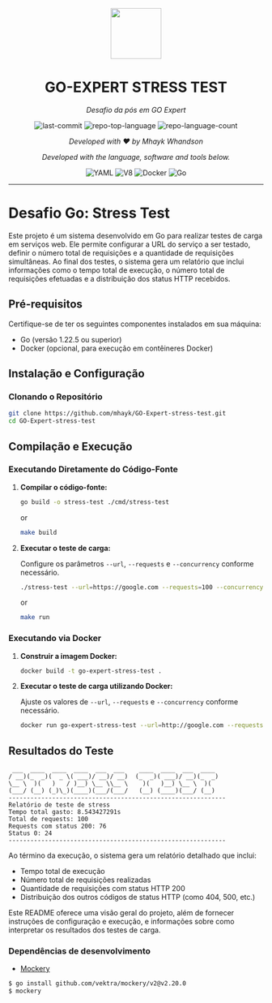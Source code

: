 <p align="center">
  <img src="https://cdn-icons-png.flaticon.com/512/11150/11150628.png " width="100" />
</p>
<p align="center">
    <h1 align="center">GO-EXPERT STRESS TEST</h1>
</p>
<p align="center">
    <em>Desafio da pós em GO Expert</em>
</p>
<p align="center">
	<img src="https://img.shields.io/github/last-commit/mhayk/GO-Expert-rate-limiter?style=flat&logo=git&logoColor=white&color=0080ff" alt="last-commit">
	<img src="https://img.shields.io/github/languages/top/mhayk/GO-Expert-rate-limiter?style=flat&color=0080ff" alt="repo-top-language">
	<img src="https://img.shields.io/github/languages/count/mhayk/GO-Expert-rate-limiter?style=flat&color=0080ff" alt="repo-language-count">
<p>
<p align="center">
    <em>Developed with ❤️ by Mhayk Whandson</em>
</p>
<p align="center">
		<em>Developed with the language, software and tools below.</em>
</p>
<p align="center">
	<img src="https://img.shields.io/badge/YAML-CB171E.svg?style=flat&logo=YAML&logoColor=white" alt="YAML">
	<img src="https://img.shields.io/badge/V8-4B8BF5.svg?style=flat&logo=V8&logoColor=white" alt="V8">
	<img src="https://img.shields.io/badge/Docker-2496ED.svg?style=flat&logo=Docker&logoColor=white" alt="Docker">
	<img src="https://img.shields.io/badge/Go-00ADD8.svg?style=flat&logo=Go&logoColor=white" alt="Go">
</p>
<hr>

# Desafio Go: Stress Test

Este projeto é um sistema desenvolvido em Go para realizar testes de carga em serviços web. Ele permite configurar a URL do serviço a ser testado, definir o número total de requisições e a quantidade de requisições simultâneas. Ao final dos testes, o sistema gera um relatório que inclui informações como o tempo total de execução, o número total de requisições efetuadas e a distribuição dos status HTTP recebidos.

## Pré-requisitos

Certifique-se de ter os seguintes componentes instalados em sua máquina:

- Go (versão 1.22.5 ou superior)
- Docker (opcional, para execução em contêineres Docker)

## Instalação e Configuração

### Clonando o Repositório

```bash
git clone https://github.com/mhayk/GO-Expert-stress-test.git
cd GO-Expert-stress-test
```

## Compilação e Execução

### Executando Diretamente do Código-Fonte

1. **Compilar o código-fonte:**

   ```bash
   go build -o stress-test ./cmd/stress-test
   ```

   or

   ```bash
   make build
   ```

2. **Executar o teste de carga:**

   Configure os parâmetros `--url`, `--requests` e `--concurrency` conforme necessário.

   ```bash
   ./stress-test --url=https://google.com --requests=100 --concurrency=10
   ```

   or

   ```bash
   make run
   ```

### Executando via Docker

1. **Construir a imagem Docker:**

   ```bash
   docker build -t go-expert-stress-test .
   ```

2. **Executar o teste de carga utilizando Docker:**

   Ajuste os valores de `--url`, `--requests` e `--concurrency` conforme necessário.

   ```bash
   docker run go-expert-stress-test --url=http://google.com --requests=100 --concurrency=10
   ```

## Resultados do Teste

```
 ___  ____  ____  ____  ___  ___    ____  ____  ___  ____
/ __)(_  _)(  _ \( ___)/ __)/ __)  (_  _)( ___)/ __)(_  _)
\__ \  )(   )   / )__) \__ \\__ \    )(   )__) \__ \  )(
(___/ (__) (_)\_)(____)(___/(___/   (__) (____)(___/ (__)
------------------------------------------------------------
Relatório de teste de stress
Tempo total gasto: 8.543427291s
Total de requests: 100
Requests com status 200: 76
Status 0: 24
------------------------------------------------------------
```

Ao término da execução, o sistema gera um relatório detalhado que inclui:

- Tempo total de execução
- Número total de requisições realizadas
- Quantidade de requisições com status HTTP 200
- Distribuição dos outros códigos de status HTTP (como 404, 500, etc.)

Este README oferece uma visão geral do projeto, além de fornecer instruções de configuração e execução, e informações sobre como interpretar os resultados dos testes de carga.



### Dependências de desenvolvimento

- [Mockery](https://vektra.github.io/mockery/latest/)

```bash
$ go install github.com/vektra/mockery/v2@v2.20.0
$ mockery
```